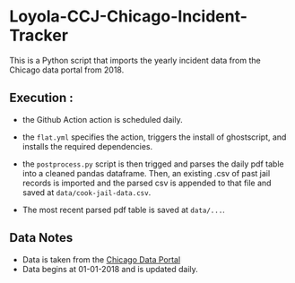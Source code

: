 # Loyola-CCJ-Chicago-Incident-Tracker

This is a Python script that imports the yearly incident data from the Chicago data portal from 2018.


## Execution :

- the Github Action action is scheduled daily.

- the `flat.yml` specifies the action, triggers the install of ghostscript, and installs the required dependencies. 

- the `postprocess.py` script is then trigged and parses the daily pdf table into a cleaned pandas dataframe. Then, an existing .csv of past jail records is imported and the parsed csv is appended to that file and saved at `data/cook-jail-data.csv`.

- The most recent parsed pdf table is saved at `data/...`. 


## Data Notes

- Data is taken from the [Chicago Data Portal](https://data.cityofchicago.org/Public-Safety/Crimes-2001-to-Present/ijzp-q8t2/data)
- Data begins at 01-01-2018 and is updated daily. 
